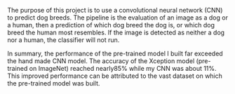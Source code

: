 The purpose of this project is to use a convolutional neural network (CNN) to predict dog breeds. 
The pipeline is the evaluation of an image as a dog or a human, then a prediction of which dog breed the dog is, 
or which dog breed the human most resembles. If the image is detected as neither a dog nor a human, the classifier will not run.

In summary, the performance of the pre-trained model I built far exceeded the hand made CNN model. 
The accuracy of the Xception model (pre-trained on ImageNet) reached nearly85% while my CNN was about 11%. 
This improved performance can be attributed to the vast dataset on which the pre-trained model was built. 
